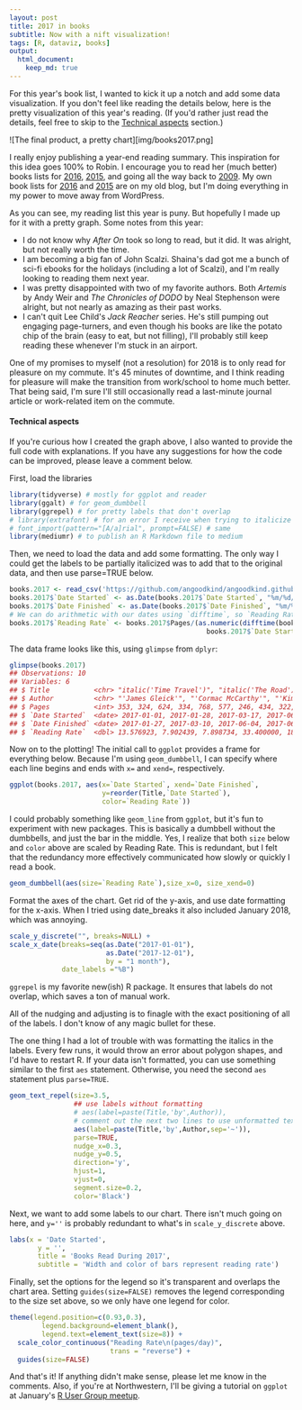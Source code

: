 ```yaml
---
layout: post
title: 2017 in books
subtitle: Now with a nift visualization!
tags: [R, dataviz, books]
output: 
  html_document:
    keep_md: true
---
```


For this year's book list, I wanted to kick it up a notch and add some data visualization. If you don't feel like reading the details below, here is the pretty visualization of this year's reading. (If you'd rather just read the details, feel free to skip to the [Technical aspects](#technical-aspects) section.)

![The final product, a pretty chart][img/books2017.png]

I really enjoy publishing a year-end reading summary. This inspiration for this idea goes 100% to Robin. I encourage you to read her (much better) books lists for [2016](http://www.robincamille.com/2017-01-04-books-i-read-in-2016/), [2015](http://www.robincamille.com/2016-01-12-books-i-read-in-2015/), and going all the way back to [2009](http://www.robincamille.com/2010-11-26-books-i-read-in-2009/). My own book lists for [2016](http://adamgoodkind.com/blog/2016-in-books/) and [2015](http://adamgoodkind.com/blog/2015-bookshelf/) are on my old blog, but I'm doing everything in my power to move away from WordPress.

As you can see, my reading list this year is puny. But hopefully I made up for it with a pretty graph. Some notes from this year:

* I do not know why *After On* took so long to read, but it did. It was alright, but not really worth the time.
* I am becoming a big fan of John Scalzi. Shaina's dad got me a bunch of sci-fi ebooks for the holidays (including a lot of Scalzi), and I'm really looking to reading them next year.
* I was pretty disappointed with two of my favorite authors. Both *Artemis* by Andy Weir and *The Chronicles of DODO* by Neal Stephenson were alright, but not nearly as amazing as their past works.
* I can't quit Lee Child's *Jack Reacher* series. He's still pumping out engaging page-turners, and even though his books are like the potato chip of the brain (easy to eat, but not filling), I'll probably still keep reading these whenever I'm stuck in an airport.

One of my promises to myself (not a resolution) for 2018 is to only read for pleasure on my commute. It's 45 minutes of downtime, and I think reading for pleasure will make the transition from work/school to home much better. That being said, I'm sure I'll still occasionally read a last-minute journal article or work-related item on the commute.

#### Technical aspects

If you're curious how I created the graph above, I also wanted to provide the full code with explanations. If you have any suggestions for how the code can be improved, please leave a comment below.

First, load the libraries


```r
library(tidyverse) # mostly for ggplot and reader
library(ggalt) # for geom_dumbbell
library(ggrepel) # for pretty labels that don't overlap
# library(extrafont) # for an error I receive when trying to italicize words
# font_import(pattern="[A/a]rial", prompt=FALSE) # same
library(mediumr) # to publish an R Markdown file to medium
```

Then, we need to load the data and add some formatting. The only way I could get the labels to be partially italicized was to add that to the original data, and then use parse=TRUE below.


```r
books.2017 <- read_csv('https://github.com/angoodkind/angoodkind.github.io/blob/master/files/books_2017.csv')
books.2017$`Date Started` <- as.Date(books.2017$`Date Started`, "%m/%d/%y")
books.2017$`Date Finished` <- as.Date(books.2017$`Date Finished`, "%m/%d/%y")
# We can do arithmetic with our dates using `difftime`, so `Reading Rate` is just pages/days
books.2017$`Reading Rate` <- books.2017$Pages/(as.numeric(difftime(books.2017$`Date Finished`,
                                                 books.2017$`Date Started`)))
```

The data frame looks like this, using `glimpse` from `dplyr`:


```r
glimpse(books.2017)
## Observations: 10
## Variables: 6
## $ Title           <chr> "italic('Time Travel')", "italic('The Road')",...
## $ Author          <chr> "'James Gleick'", "'Cormac McCarthy'", "'Kim S...
## $ Pages           <int> 353, 324, 624, 334, 768, 577, 246, 434, 322, 332
## $ `Date Started`  <date> 2017-01-01, 2017-01-28, 2017-03-17, 2017-06-0...
## $ `Date Finished` <date> 2017-01-27, 2017-03-10, 2017-06-04, 2017-06-1...
## $ `Reading Rate`  <dbl> 13.576923, 7.902439, 7.898734, 33.400000, 18.2...
```

Now on to the plotting! The initial call to `ggplot` provides a frame for everything below. Because I'm using `geom_dumbbell`, I can specify where each line begins and ends with `x=` and `xend=`, respectively.


```r
ggplot(books.2017, aes(x=`Date Started`, xend=`Date Finished`, 
                       y=reorder(Title,`Date Started`),
                       color=`Reading Rate`))
```

I could probably something like `geom_line` from `ggplot`, but it's fun to experiment with new packages. This is basically a dumbbell without the dumbbells, and just the bar in the middle. Yes, I realize that both `size` below and `color` above are scaled by Reading Rate. This is redundant, but I felt that the redundancy more effectively communicated how slowly or quickly I read a book.


```r
geom_dumbbell(aes(size=`Reading Rate`),size_x=0, size_xend=0)
```

Format the axes of the chart. Get rid of the y-axis, and use date formatting for the x-axis. When I tried using date_breaks it also included January 2018, which was annoying.


```r
scale_y_discrete("", breaks=NULL) +
scale_x_date(breaks=seq(as.Date("2017-01-01"),
                        as.Date("2017-12-01"),
                        by = "1 month"),
             date_labels ="%B")
```

`ggrepel` is my favorite new(ish) R package. It ensures that labels do not overlap, which saves a ton of manual work.

All of the nudging and adjusting is to finagle with the exact positioning of all of the labels. I don't know of any magic bullet for these.

The one thing I had a lot of trouble with was formatting the italics in the labels. Every few runs, it would throw an error about polygon shapes, and I'd have to restart R. If your data isn't formatted, you can use something similar to the first `aes` statement. Otherwise, you need the second `aes` statement plus `parse=TRUE`.


```r
geom_text_repel(size=3.5,
                ## use labels without formatting
                # aes(label=paste(Title,'by',Author)),
                # comment out the next two lines to use unformatted text
                aes(label=paste(Title,'by',Author,sep='~')),
                parse=TRUE,
                nudge_x=0.3,
                nudge_y=0.5,
                direction='y',
                hjust=1,
                vjust=0,
                segment.size=0.2,
                color='Black')
```

Next, we want to add some labels to our chart. There isn't much going on here, and `y=''` is probably redundant to what's in `scale_y_discrete` above.


```r
labs(x = 'Date Started',
       y = '',
       title = 'Books Read During 2017',
       subtitle = 'Width and color of bars represent reading rate')
```

Finally, set the options for the legend so it's transparent and overlaps the chart area. Setting `guides(size=FALSE)` removes the legend corresponding to the size set above, so we only have one legend for color.


```r
theme(legend.position=c(0.93,0.3),
        legend.background=element_blank(),
        legend.text=element_text(size=8)) +
  scale_color_continuous("Reading Rate\n(pages/day)",
                         trans = "reverse") +
  guides(size=FALSE)
```

And that's it! If anything didn't make sense, please let me know in the comments. Also, if you're at Northwestern, I'll be giving a tutorial on `ggplot` at January's [R User Group meetup](https://northwestern-r-users.github.io).

